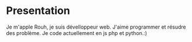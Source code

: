 # Presentation
Je m'apple Rouh, je suis dévelloppeur web. J'aime programmer et résudre des problème. Je code actuellement en js php et python.:)
